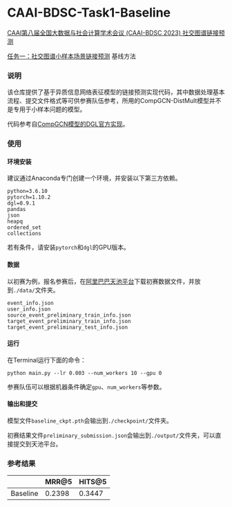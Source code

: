 



# CAAI-BDSC-Task1-Baseline

[CAAI第八届全国大数据与社会计算学术会议 (CAAI-BDSC 2023) 社交图谱链接预测 ](https://tianchi.aliyun.com/competition/entrance/532073/introduction) 

[任务一：社交图谱小样本场景链接预测](https://tianchi.aliyun.com/competition/entrance/532073/information) 基线方法

### 说明

该仓库提供了基于异质信息网络表征模型的链接预测实现代码，其中数据处理基本流程、提交文件格式等可供参赛队伍参考，所用的CompGCN-DistMult模型并不是专用于小样本问题的模型。

代码参考自[CompGCN模型的DGL官方实现](https://github.com/dmlc/dgl/tree/master/examples/pytorch/compGCN)。

### 使用

#### 环境安装

建议通过Anaconda专门创建一个环境，并安装以下第三方依赖。

```
python=3.6.10
pytorch=1.10.2
dgl=0.9.1
pandas
json
heapq
ordered_set
collections
```

若有条件，请安装`pytorch`和`dgl`的GPU版本。

#### 数据

以初赛为例，报名参赛后，在[阿里巴巴天池平台](https://tianchi.aliyun.com/competition/entrance/532073/information)下载初赛数据文件，并放到`./data/`文件夹。

```
event_info.json
user_info.json
source_event_preliminary_train_info.json
target_event_preliminary_train_info.json
target_event_preliminary_test_info.json
```

#### 运行

在Terminal运行下面的命令：

```
python main.py --lr 0.003 --num_workers 10 --gpu 0
```

参赛队伍可以根据机器条件确定`gpu`、`num_workers`等参数。

#### 输出和提交

模型文件`baseline_ckpt.pth`会输出到`./checkpoint/`文件夹。

初赛结果文件`preliminary_submission.json`会输出到`./output/`文件夹，可以直接提交到天池平台。

### 参考结果

|          | MRR@5  | HITS@5 |
| -------- |--------|--------|
| Baseline | 0.2398 | 0.3447 |

